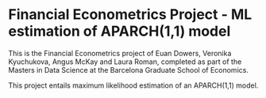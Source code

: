 # Financial Econometrics Project - ML estimation of APARCH(1,1) model 

This is the Financial Econometrics project of Euan Dowers, Veronika Kyuchukova, Angus McKay and Laura Roman, completed as part of the Masters in Data Science at the Barcelona Graduate School of Economics. 

This project entails maximum likelihood estimation of an APARCH(1,1) model. 